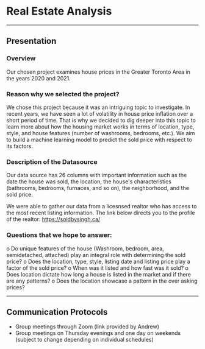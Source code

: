 # Real Estate Analysis
---

## Presentation

### Overview
Our chosen project examines house prices in the Greater Toronto Area in the years 2020 and 2021.

### Reason why we selected the project?
We chose this project because it was an intriguing topic to investigate. In recent years, we have seen a lot of volatility in house price inflation over a short period of time. That is why we decided to dig deeper into this topic to learn more about how the housing market works in terms of location, type, style, and house features (number of washrooms, bedrooms, etc.). We aim to build a machine learning model to predict the sold price with respect to its factors.

### Description of the Datasource
Our data source has 26 columns with important information such as the date the house was sold, the location, the house's characteristics (bathrooms, bedrooms, furnaces, and so on), the neighborhood, and the sold price. 

We were able to gather our data from a licesnsed realtor who has access to the most recent listing information. The link below directs you to the profile of the realtor:
https://soldbysingh.ca/

### Questions that we hope to answer: 
o	Do unique features of the house (Washroom, bedroom, area, semidetached, attached) play an integral role with determining the sold price?
o	Does the location, type, style, listing date and listing price play a factor of the sold price?
o	When was it listed and how fast was it sold? 
o	Does location dictate how long a house is listed in the market and if there are any patterns?
o	Does the location showcase a pattern in the over asking prices?

---

## Communication Protocols
- Group meetings through Zoom (link provided by Andrew)
- Group meetings on Thursday evenings and one day on weekends (subject to change depending on individual schedules)
